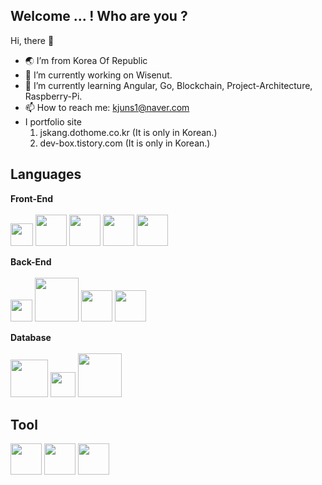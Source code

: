 ## Welcome ... ! Who are you ?

Hi, there 👋

- 🌏 I’m from Korea Of Republic
- 🔭 I’m currently working on Wisenut.
- 🌱 I’m currently learning Angular, Go, Blockchain, Project-Architecture, Raspberry-Pi.
- 📫 How to reach me: kjuns1@naver.com
- I portfolio site
  1. jskang.dothome.co.kr (It is only in Korean.)
  2. dev-box.tistory.com (It is only in Korean.)

## Languages
**Front-End** <br/> <br/>
<img src="https://user-images.githubusercontent.com/24214272/115102335-2aa73500-9f85-11eb-9c20-1046248e11c4.png" width="36px"> <img src="https://user-images.githubusercontent.com/24214272/115102323-1c591900-9f85-11eb-9758-55d946ac03c3.png" width="50px"> <img src="https://user-images.githubusercontent.com/24214272/115101347-68ed2600-9f7e-11eb-8a97-d721b64fbb3d.png" width="50px"> <img src="https://user-images.githubusercontent.com/24214272/115101353-71ddf780-9f7e-11eb-9d0b-427fb89cee6c.png" width="50px"> <img src="https://user-images.githubusercontent.com/24214272/115101341-583cb000-9f7e-11eb-85ec-e69847032ba7.png" width="50px">

**Back-End** <br/> <br/>
<img src="https://user-images.githubusercontent.com/24214272/115102538-773f4000-9f86-11eb-96b9-e772c45bd04d.png" width="35px"> <img src="https://user-images.githubusercontent.com/24214272/115102517-4eb74600-9f86-11eb-8635-475aa436a5d9.png" width="70px"> <img src="https://user-images.githubusercontent.com/24214272/115101538-08f77f00-9f80-11eb-944b-e2169ff4e0a4.png" width="50px"> <img src="https://user-images.githubusercontent.com/24214272/115101402-d7ca7f00-9f7e-11eb-86d6-2ef6639f6906.png" width="50px">

**Database** <br/> <br/>
<img src="https://user-images.githubusercontent.com/24214272/115101432-14967600-9f7f-11eb-97c4-5c8c56e43884.png" width="60px"> <img src="https://user-images.githubusercontent.com/24214272/115101436-1e1fde00-9f7f-11eb-94ec-ccb2704c1409.png" width="40px"> <img src="https://user-images.githubusercontent.com/24214272/115101452-27a94600-9f7f-11eb-893d-be89f3d68513.png" width="70px">

## Tool
<img src="https://user-images.githubusercontent.com/24214272/115102957-31d04200-9f89-11eb-9c8f-38d2ee9c6fb6.png" width="50px"> <img src="https://user-images.githubusercontent.com/24214272/115102915-f3d31e00-9f88-11eb-9885-5d49aa720a75.png" width="50px"> <img src="https://user-images.githubusercontent.com/24214272/115102998-7b209180-9f89-11eb-910a-d597ed3b1c7e.png" width="50px">
